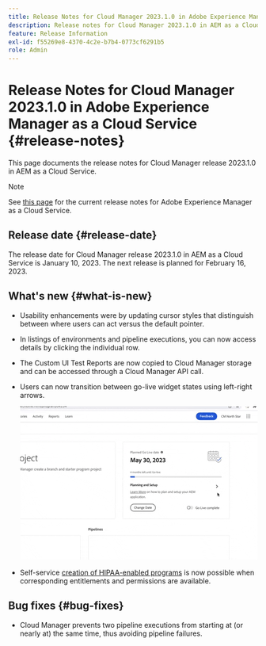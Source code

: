```yaml
---
title: Release Notes for Cloud Manager 2023.1.0 in Adobe Experience Manager as a Cloud Service
description: Release notes for Cloud Manager 2023.1.0 in AEM as a Cloud Service.
feature: Release Information
exl-id: f55269e8-4370-4c2e-b7b4-0773cf6291b5
role: Admin
---
```

# Release Notes for Cloud Manager 2023.1.0 in Adobe Experience Manager as a Cloud Service {#release-notes}

This page documents the release notes for Cloud Manager release 2023.1.0 in AEM as a Cloud Service.

>[!NOTE]
>
>See [this page](/help/release-notes/release-notes-cloud/release-notes-current.md) for the current release notes for Adobe Experience Manager as a Cloud Service.

## Release date {#release-date}

The release date for Cloud Manager release 2023.1.0 in AEM as a Cloud Service is January 10, 2023. The next release is planned for February 16, 2023.

## What's new {#what-is-new}

* Usability enhancements were by updating cursor styles that distinguish between where users can act versus the default pointer.

* In listings of environments and pipeline executions, you can now access details by clicking the individual row.

* The Custom UI Test Reports are now copied to Cloud Manager storage and can be accessed through a Cloud Manager API call.

* Users can now transition between go-live widget states using left-right arrows.

  ![Go-live widget transitions](/help/implementing/cloud-manager/release-notes/assets/go-live-transitions.gif)

* Self-service [creation of HIPAA-enabled programs](/help/implementing/cloud-manager/getting-access-to-aem-in-cloud/creating-production-programs.md) is now possible when corresponding entitlements and permissions are available.

## Bug fixes {#bug-fixes}

* Cloud Manager prevents two pipeline executions from starting at (or nearly at) the same time, thus avoiding pipeline failures.

